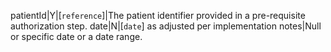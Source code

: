  patientId|Y|[`reference`]|The patient identifier provided in a pre-requisite authorization step.
 date|N|[`date`] as adjusted per implementation notes|Null or specific date or a date range.
